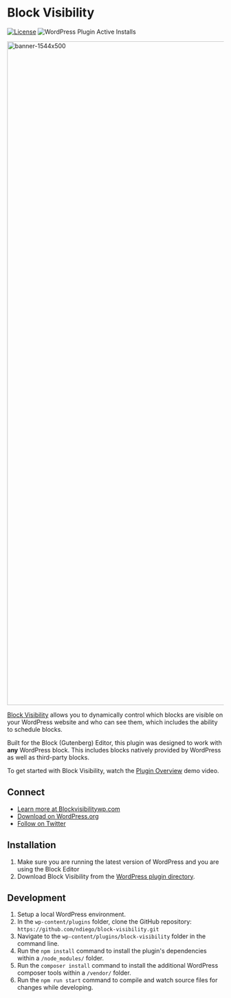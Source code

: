 # Block Visibility

[![License](https://img.shields.io/badge/license-GPL--2.0%2B-green.svg)](https://github.com/ndiego/block-visibility/blob/master/LICENSE.txt) ![WordPress Plugin Active Installs](https://img.shields.io/wordpress/plugin/installs/block-visibility?color=%23007cba&label=Active%20Installs&logo=wordpress&style=flat-square)

<img width="1544" alt="banner-1544x500" src="https://github.com/ndiego/block-visibility/blob/main/.wordpress-org/banner-1544x500.png?raw=true">

[Block Visibility](https://wordpress.org/plugins/block-visibility/) allows you to dynamically control which blocks are visible on your WordPress website and who can see them, which includes the ability to schedule blocks.

Built for the Block (Gutenberg) Editor, this plugin was designed to work with **any** WordPress block. This includes blocks natively provided by WordPress as well as third-party blocks.

To get started with Block Visibility, watch the [Plugin Overview](https://www.youtube.com/watch?v=CW1L4vBpXjw) demo video.

## Connect
- [Learn more at Blockvisibilitywp.com](https://www.blockvisibilitywp.com/)
- [Download on WordPress.org](https://wordpress.org/plugins/block-visibility/)
- [Follow on Twitter](https://twitter.com/BlockVisibility)

## Installation

1. Make sure you are running the latest version of WordPress and you are using the Block Editor
2. Download Block Visibility from the [WordPress plugin directory](https://wordpress.org/plugins/block-visibility/).

## Development

1. Setup a local WordPress environment.
2. In the `wp-content/plugins` folder, clone the GitHub repository: `https://github.com/ndiego/block-visibility.git`
3. Navigate to the `wp-content/plugins/block-visibility` folder in the command line.
4. Run the `npm install` command to install the plugin's dependencies within a `/node_modules/` folder.
5. Run the `composer install` command to install the additional WordPress composer tools within a `/vendor/` folder.
5. Run the `npm run start` command to compile and watch source files for changes while developing.
